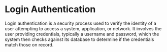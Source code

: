 # Login Authentication
 Login authentication is a security process used to verify the identity of a user attempting to access a system, application, or network. It involves the user providing credentials, typically a username and password, which the system then checks against its database to determine if the credentials match those on record. 
